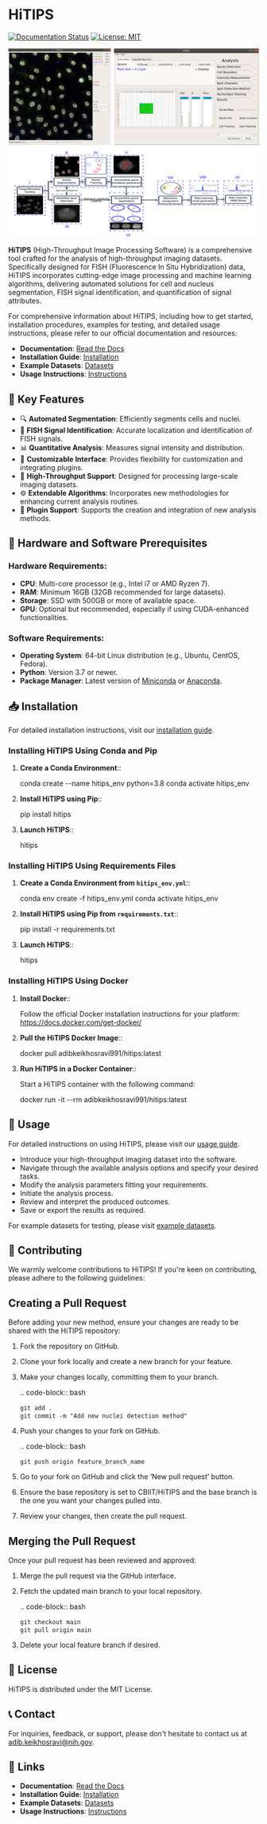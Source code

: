# HiTIPS

[![Documentation Status](https://readthedocs.org/projects/hitips/badge/?version=latest)](https://hitips.readthedocs.io/en/latest/?badge=latest)
[![License: MIT](https://img.shields.io/badge/License-MIT-yellow.svg)](https://opensource.org/licenses/MIT)


![Project Logo](hitips.png)


**HiTIPS** (High-Throughput Image Processing Software) is a comprehensive tool crafted for the analysis of high-throughput imaging datasets. Specifically designed for FISH (Fluorescence In Situ Hybridization) data, HiTIPS incorporates cutting-edge image processing and machine learning algorithms, delivering automated solutions for cell and nucleus segmentation, FISH signal identification, and quantification of signal attributes.

For comprehensive information about HiTIPS, including how to get started, installation procedures, examples for testing, and detailed usage instructions, please refer to our official documentation and resources:

- **Documentation**: [Read the Docs](https://hitips.readthedocs.io/en/latest/)
- **Installation Guide**: [Installation](https://hitips.readthedocs.io/en/latest/installation.html)
- **Example Datasets**: [Datasets](https://hitips.readthedocs.io/en/latest/datasets.html)
- **Usage Instructions**: [Instructions](https://hitips.readthedocs.io/en/latest/instructions.html)

## 🌟 Key Features

- 🔍 **Automated Segmentation**: Efficiently segments cells and nuclei.
- 📍 **FISH Signal Identification**: Accurate localization and identification of FISH signals.
- 📊 **Quantitative Analysis**: Measures signal intensity and distribution.
- 🎨 **Customizable Interface**: Provides flexibility for customization and integrating plugins.
- 🚀 **High-Throughput Support**: Designed for processing large-scale imaging datasets.
- ⚙️ **Extendable Algorithms**: Incorporates new methodologies for enhancing current analysis routines.
- 🧩 **Plugin Support**: Supports the creation and integration of new analysis methods.
  
## 🔧 Hardware and Software Prerequisites

### Hardware Requirements:

- **CPU**: Multi-core processor (e.g., Intel i7 or AMD Ryzen 7).
- **RAM**: Minimum 16GB (32GB recommended for large datasets).
- **Storage**: SSD with 500GB or more of available space.
- **GPU**: Optional but recommended, especially if using CUDA-enhanced functionalities.

### Software Requirements:

- **Operating System**: 64-bit Linux distribution (e.g., Ubuntu, CentOS, Fedora).
- **Python**: Version 3.7 or newer.
- **Package Manager**: Latest version of [Miniconda](https://docs.conda.io/en/latest/miniconda.html) or [Anaconda](https://www.anaconda.com/products/distribution).

## 📥 Installation

For detailed installation instructions, visit our [installation guide](https://hitips.readthedocs.io/en/latest/installation.html).

### Installing HiTIPS Using Conda and Pip

1. **Create a Conda Environment**::

    conda create --name hitips_env python=3.8
    conda activate hitips_env

2. **Install HiTIPS using Pip**::

    pip install hitips

3. **Launch HiTIPS**::

    hitips

### Installing HiTIPS Using Requirements Files

1. **Create a Conda Environment from `hitips_env.yml`**::

    conda env create -f hitips_env.yml
    conda activate hitips_env

2. **Install HiTIPS using Pip from `requirements.txt`**::

    pip install -r requirements.txt

3. **Launch HiTIPS**::

    hitips

### Installing HiTIPS Using Docker

1. **Install Docker**::

    Follow the official Docker installation instructions for your platform: https://docs.docker.com/get-docker/

2. **Pull the HiTIPS Docker Image**::

    docker pull adibkeikhosravi991/hitips:latest

3. **Run HiTIPS in a Docker Container**::

    Start a HiTIPS container with the following command:

    docker run -it --rm adibkeikhosravi991/hitips:latest

## 🚀 Usage

For detailed instructions on using HiTIPS, please visit our [usage guide](https://hitips.readthedocs.io/en/latest/instructions.html).

- Introduce your high-throughput imaging dataset into the software.
- Navigate through the available analysis options and specify your desired tasks.
- Modify the analysis parameters fitting your requirements.
- Initiate the analysis process.
- Review and interpret the produced outcomes.
- Save or export the results as required.

For example datasets for testing, please visit [example datasets](https://hitips.readthedocs.io/en/latest/datasets.html).

## 🤝 Contributing

We warmly welcome contributions to HiTIPS! If you're keen on contributing, please adhere to the following guidelines:

Creating a Pull Request
-----------------------

Before adding your new method, ensure your changes are ready to be shared with the HiTIPS repository:

1. Fork the repository on GitHub.
2. Clone your fork locally and create a new branch for your feature.
3. Make your changes locally, committing them to your branch.

   .. code-block:: bash

       git add .
       git commit -m "Add new nuclei detection method"

4. Push your changes to your fork on GitHub.

   .. code-block:: bash

       git push origin feature_branch_name

5. Go to your fork on GitHub and click the ‘New pull request’ button.
6. Ensure the base repository is set to CBIIT/HiTIPS and the base branch is the one you want your changes pulled into.
7. Review your changes, then create the pull request.

Merging the Pull Request
------------------------

Once your pull request has been reviewed and approved:

1. Merge the pull request via the GitHub interface.
2. Fetch the updated main branch to your local repository.

   .. code-block:: bash

       git checkout main
       git pull origin main

3. Delete your local feature branch if desired.


## 📜 License

HiTIPS is distributed under the MIT License.

## 📞 Contact
For inquiries, feedback, or support, please don't hesitate to contact us at adib.keikhosravi@nih.gov.

## 🔗 Links

- **Documentation**: [Read the Docs](https://hitips.readthedocs.io/en/latest/)
- **Installation Guide**: [Installation](https://hitips.readthedocs.io/en/latest/installation.html)
- **Example Datasets**: [Datasets](https://hitips.readthedocs.io/en/latest/datasets.html)
- **Usage Instructions**: [Instructions](https://hitips.readthedocs.io/en/latest/instructions.html)
